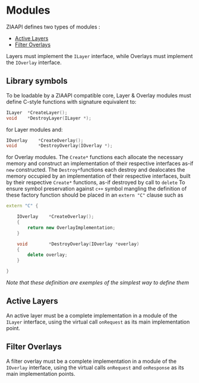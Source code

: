 # Modules

ZIAAPI defines two types of modules :
- [Active Layers](#active-layers)
- [Filter Overlays](#filter-overlays)

Layers must implement the `ILayer` interface, while Overlays must implement the `IOverlay` interface.

## Library symbols

To be loadable by a ZIAAPI compatible core, Layer & Overlay modules must define C-style functions with signature equivalent to:
```c++
ILayer	*CreateLayer();
void	*DestroyLayer(ILayer *);
```
for Layer modules and:
```c++
IOverlay	*CreateOverlay();
void		*DestroyOverlay(IOverlay *);
```
for Overlay modules.
The `Create*` functions each allocate the necessary memory and construct an implementation of their respective interfaces as-if `new` constructed.
The `Destroy*`functions each destroy and dealocates the memory occupied by an implementation of their respective interfaces, built by their respective `Create*` functions, as-if destroyed by call to `delete`
To ensure symbol preservation against `c++` symbol mangling the definition of these factory function should be placed in an `extern "C"` clause such as
```c++
extern "C" {

	IOverlay	*CreateOverlay();
	{
		return new OverlayImplementation;
	}

	void		*DestroyOverlay(IOverlay *overlay)
	{
		delete overlay;
	}

}
```
_Note that these definition are exemples of the simplest way to define them_

## Active Layers

An active layer must be a complete implementation in a module of the `ILayer` interface, using the virtual call `onRequest` as its main implementation point.

## Filter Overlays

A filter overlay must be a complete implementation in a module of the `IOverlay` interface, using the virtual calls `onRequest` and `onResponse` as its main implementation points.
